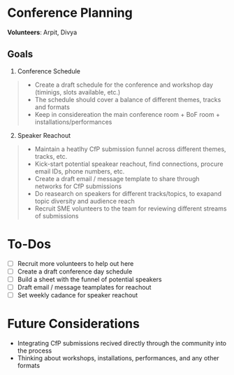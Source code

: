 # Conference Planning

**Volunteers**: Arpit, Divya

## Goals

1. Conference Schedule
> - Create a draft schedule for the conference and workshop day (timinigs, slots available, etc.)
> - The schedule should cover a balance of different themes, tracks and formats
> - Keep in considereation the main conference room + BoF room + installations/performances

2. Speaker Reachout
> - Maintain a heatlhy CfP submission funnel across different themes, tracks, etc.
> - Kick-start potential speakear reachout, find connections, procure email IDs, phone numbers, etc.
> - Create a draft email / message template to share through networks for CfP submissions
> - Do reasearch on speakers for different tracks/topics, to exapand topic diversity and audience reach
> - Recruit SME volunteers to the team for reviewing different streams of submissions

# To-Dos
- [ ] Recruit more volunteers to help out here
- [ ] Create a draft conference day schedule
- [ ] Build a sheet with the funnel of potential speakers
- [ ] Draft email / message teamplates for reachout
- [ ] Set weekly cadance for speaker reachout

# Future Considerations
- Integrating CfP submissions recived directly through the community into the process
- Thinking about workshops, installations, performances, and any other formats

